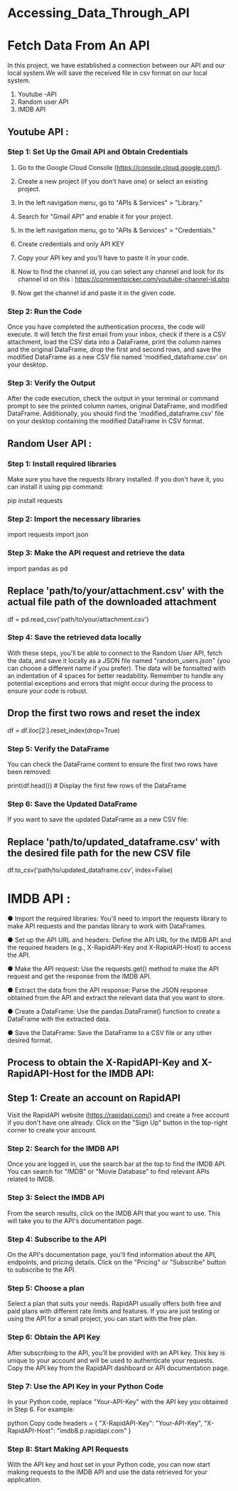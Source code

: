 # Accessing_Data_Through_API

# Fetch Data From An API 
In this project, we have established a connection between our API and our local system.We will save the received file in csv format on our local system. 
1.	Youtube -API
2.	Random user API
3.	IMDB API
## Youtube API :
### Step 1: Set Up the Gmail API and Obtain Credentials
1.	Go to the Google Cloud Console (https://console.cloud.google.com/).
2.	Create a new project (if you don't have one) or select an existing project.
3.	In the left navigation menu, go to "APIs & Services" > "Library."
4.	Search for "Gmail API" and enable it for your project.
5.	In the left navigation menu, go to "APIs & Services" > "Credentials."
6.	Create credentials and only API KEY 

7.	Copy your API key and you’ll have to paste it in your code.
8.	Now to find the channel id, you can select any channel and look for its channel id on this : https://commentpicker.com/youtube-channel-id.php
9.	Now get the channel id and paste it in the given code.
### Step 2: Run the Code
Once you have completed the authentication process, the code will execute. It will fetch the first email from your inbox, check if there is a CSV attachment, load the CSV data into a DataFrame, print the column names and the original DataFrame, drop the first and second rows, and save the modified DataFrame as a new CSV file named 'modified_dataframe.csv' on your desktop.
### Step 3: Verify the Output
After the code execution, check the output in your terminal or command prompt to see the printed column names, original DataFrame, and modified DataFrame. Additionally, you should find the 'modified_dataframe.csv' file on your desktop containing the modified DataFrame in CSV format.

## Random User API :
### Step 1: Install required libraries
Make sure you have the requests library installed. If you don't have it, you can install it using pip command:

 pip install requests

### Step 2: Import the necessary libraries
import requests
import json

### Step 3: Make the API request and retrieve the data
import pandas as pd

## Replace 'path/to/your/attachment.csv' with the actual file path of the downloaded attachment
df = pd.read_csv('path/to/your/attachment.csv')


### Step 4: Save the retrieved data locally

With these steps, you'll be able to connect to the Random User API, fetch the data, and save it locally as a JSON file named "random_users.json" (you can choose a different name if you prefer). The data will be formatted with an indentation of 4 spaces for better readability. Remember to handle any potential exceptions and errors that might occur during the process to ensure your code is robust.

## Drop the first two rows and reset the index
df = df.iloc[2:].reset_index(drop=True)

### Step 5: Verify the DataFrame
You can check the DataFrame content to ensure the first two rows have been removed:

print(df.head())  # Display the first few rows of the DataFrame

### Step 6: Save the Updated DataFrame

If you want to save the updated DataFrame as a new CSV file:

## Replace 'path/to/updated_dataframe.csv' with the desired file path for the new CSV file
df.to_csv('path/to/updated_dataframe.csv', index=False)

# IMDB API :
●	Import the required libraries: You'll need to import the requests library to make API requests and the pandas library to work with DataFrames.

●	Set up the API URL and headers: Define the API URL for the IMDB API and the required headers (e.g., X-RapidAPI-Key and X-RapidAPI-Host) to access the API.

●	Make the API request: Use the requests.get() method to make the API request and get the response from the IMDB API.

●	Extract the data from the API response: Parse the JSON response obtained from the API and extract the relevant data that you want to store.

●	Create a DataFrame: Use the pandas.DataFrame() function to create a DataFrame with the extracted data.

●	Save the DataFrame: Save the DataFrame to a CSV file or any other desired format.


## Process to obtain the X-RapidAPI-Key and X-RapidAPI-Host for the IMDB API:

## Step 1: Create an account on RapidAPI
Visit the RapidAPI website (https://rapidapi.com/) and create a free account if you don't have one already. Click on the "Sign Up" button in the top-right corner to create your account.

### Step 2: Search for the IMDB API
Once you are logged in, use the search bar at the top to find the IMDB API. You can search for "IMDB" or "Movie Database" to find relevant APIs related to IMDB.

### Step 3: Select the IMDB API
From the search results, click on the IMDB API that you want to use. This will take you to the API's documentation page.

### Step 4: Subscribe to the API
On the API's documentation page, you'll find information about the API, endpoints, and pricing details. Click on the "Pricing" or "Subscribe" button to subscribe to the API.

### Step 5: Choose a plan
Select a plan that suits your needs. RapidAPI usually offers both free and paid plans with different rate limits and features. If you are just testing or using the API for a small project, you can start with the free plan.

### Step 6: Obtain the API Key
After subscribing to the API, you'll be provided with an API key. This key is unique to your account and will be used to authenticate your requests. Copy the API key from the RapidAPI dashboard or API documentation page.

### Step 7: Use the API Key in your Python Code
In your Python code, replace "Your-API-Key" with the API key you obtained in Step 6. For example:

python
Copy code
headers = {
    "X-RapidAPI-Key": "Your-API-Key",
    "X-RapidAPI-Host": "imdb8.p.rapidapi.com"
}
### Step 8: Start Making API Requests
With the API key and host set in your Python code, you can now start making requests to the IMDB API and use the data retrieved for your application.


